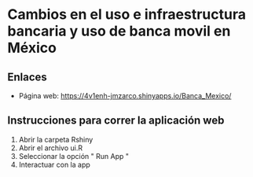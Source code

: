 # Cambios en el uso e infraestructura bancaria y uso de banca movil en México

## Enlaces

- Página web: https://4v1enh-jmzarco.shinyapps.io/Banca_Mexico/

## Instrucciones para correr la aplicación web

1. Abrir la carpeta Rshiny
2. Abrir el archivo ui.R
3. Seleccionar la opción " Run App "
4. Interactuar con la app


